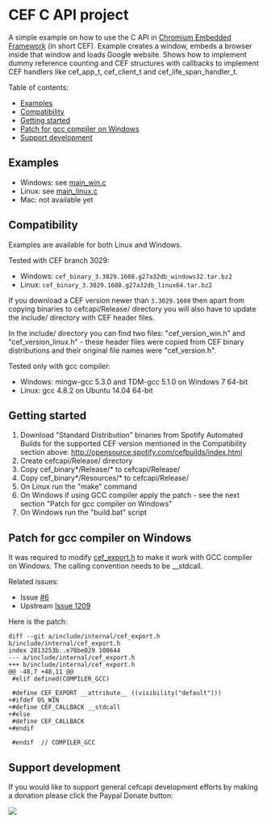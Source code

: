 # CEF C API project

A simple example on how to use the C API in [Chromium Embedded
Framework](https://bitbucket.org/chromiumembedded/cef)
(in short CEF). Example creates a window, embeds a browser
inside that window and loads Google website. Shows how to
implement dummy reference counting and CEF structures with
callbacks to implement CEF handlers like cef_app_t,
cef_client_t and cef_life_span_handler_t.

Table of contents:
* [Examples](#examples)
* [Compatibility](#compatibility)
* [Getting started](#getting-started)
* [Patch for gcc compiler on Windows](#patch-for-gcc-compiler-on-windows)
* [Support development](#support-development)


## Examples

- Windows: see [main_win.c](main_win.c)
- Linux: see [main_linux.c](main_linux.c)
- Mac: not available yet


## Compatibility

Examples are available for both Linux and Windows.

Tested with CEF branch 3029:
- Windows: `cef_binary_3.3029.1608.g27a32db_windows32.tar.bz2`
- Linux: `cef_binary_3.3029.1608.g27a32db_linux64.tar.bz2`

If you download a CEF version newer than `3.3029.1608` then
apart from copying binaries to cefcapi/Release/ directory
you will also have to update the include/ directory with CEF
header files.

In the include/ directory you can find two files: "cef_version_win.h"
and "cef_version_linux.h" - these header files were copied
from CEF binary distributions and their original file names
were "cef_version.h".

Tested only with gcc compiler:
- Windows: mingw-gcc 5.3.0 and TDM-gcc 5.1.0 on Windows 7 64-bit
- Linux: gcc 4.8.2 on Ubuntu 14.04 64-bit


## Getting started

1. Download "Standard Distribution" binaries from Spotify
   Automated Builds for the supported CEF version mentioned
   in the Compatibility section above:
   http://opensource.spotify.com/cefbuilds/index.html
2. Create cefcapi/Release/ directory
3. Copy cef_binary*/Release/* to cefcapi/Release/
4. Copy cef_binary*/Resources/* to cefcapi/Release/
5. On Linux run the "make" command
6. On Windows if using GCC compiler apply the patch - see
   the next section "Patch for gcc compiler on Windows"
7. On Windows run the "build.bat" script


## Patch for gcc compiler on Windows

It was required to modify [cef_export.h](include/internal/cef_export.h)
to make it work with GCC compiler on Windows. The calling
convention needs to be __stdcall.

Related issues:
- Issue [#6](../../issues/6)
- Upstream [Issue 1209](https://bitbucket.org/chromiumembedded/cef/issues/1209)

Here is the patch:

```text
diff --git a/include/internal/cef_export.h b/include/internal/cef_export.h
index 2813253b..e78be029 100644
--- a/include/internal/cef_export.h
+++ b/include/internal/cef_export.h
@@ -48,7 +48,11 @@
 #elif defined(COMPILER_GCC)
 
 #define CEF_EXPORT __attribute__ ((visibility("default")))
+#ifdef OS_WIN
+#define CEF_CALLBACK __stdcall
+#else
 #define CEF_CALLBACK
+#endif
 
 #endif  // COMPILER_GCC
```

## Support development

If you would like to support general cefcapi development efforts
by making a donation please click the Paypal Donate button:

<a href='https://www.paypal.com/cgi-bin/webscr?cmd=_s-xclick&hosted_button_id=V7LU7PD4N4GGG'>
<img src='https://raw.githubusercontent.com/wiki/cztomczak/cefpython/images/donate.gif' />
</a><br><br>
